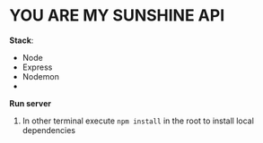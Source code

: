

# YOU ARE MY SUNSHINE API

**Stack**:

- Node
- Express
- Nodemon
-


**Run server**

1. In other terminal execute `npm install` in the root to install local dependencies
